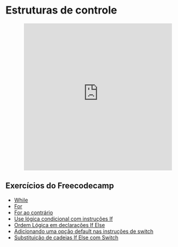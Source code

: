 # Estruturas de controle
<center>
<iframe src="https://rodrigoprestesmachado.github.io/cpw2/slides/javascript2/index.html#/1" title="Introdução" width="80%" height="400" style="border:none;"></iframe>
</center>

## Exercícios do Freecodecamp

* [While](https://www.freecodecamp.org/learn/javascript-algorithms-and-data-structures/basic-javascript/iterate-with-javascript-while-loops)
* [For](https://www.freecodecamp.org/learn/javascript-algorithms-and-data-structures/basic-javascript/iterate-with-javascript-for-loops)
* [For ao contrário](https://www.freecodecamp.org/learn/javascript-algorithms-and-data-structures/basic-javascript/count-backwards-with-a-for-loop)
* [Use lógica condicional com instruções If](https://www.freecodecamp.org/learn/javascript-algorithms-and-data-structures/basic-javascript/use-conditional-logic-with-if-statements)
* [Ordem Lógica em declarações If Else](https://www.freecodecamp.org/learn/javascript-algorithms-and-data-structures/basic-javascript/logical-order-in-if-else-statements)
* [Adicionando uma opção default nas instruções de switch](https://www.freecodecamp.org/learn/javascript-algorithms-and-data-structures/basic-javascript/adding-a-default-option-in-switch-statements)
* [Substituição de cadeias If Else com Switch](https://www.freecodecamp.org/learn/javascript-algorithms-and-data-structures/basic-javascript/replacing-if-else-chains-with-switch)
